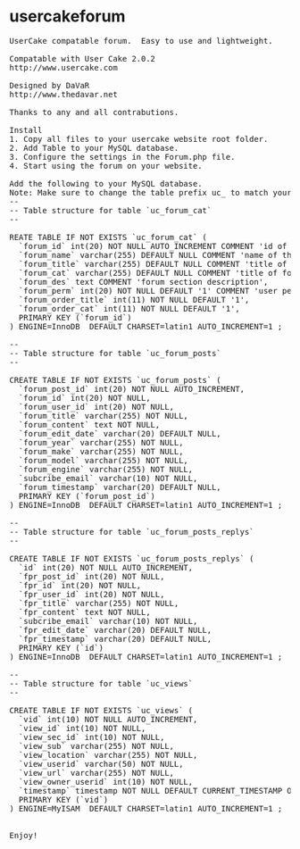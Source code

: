 # usercakeforum
<pre>
UserCake compatable forum.  Easy to use and lightweight.  

Compatable with User Cake 2.0.2
http://www.usercake.com

Designed by DaVaR
http://www.thedavar.net

Thanks to any and all contrabutions.

Install
1. Copy all files to your usercake website root folder.
2. Add Table to your MySQL database.
3. Configure the settings in the Forum.php file.
4. Start using the forum on your website.

Add the following to your MySQL database.
Note: Make sure to change the table prefix uc_ to match your database settings.
--
-- Table structure for table `uc_forum_cat`
--

REATE TABLE IF NOT EXISTS `uc_forum_cat` (
  `forum_id` int(20) NOT NULL AUTO_INCREMENT COMMENT 'id of form thingy',
  `forum_name` varchar(255) DEFAULT NULL COMMENT 'name of the full forum',
  `forum_title` varchar(255) DEFAULT NULL COMMENT 'title of the forum sections',
  `forum_cat` varchar(255) DEFAULT NULL COMMENT 'title of forum category',
  `forum_des` text COMMENT 'forum section description',
  `forum_perm` int(20) NOT NULL DEFAULT '1' COMMENT 'user permissions',
  `forum_order_title` int(11) NOT NULL DEFAULT '1',
  `forum_order_cat` int(11) NOT NULL DEFAULT '1',
  PRIMARY KEY (`forum_id`)
) ENGINE=InnoDB  DEFAULT CHARSET=latin1 AUTO_INCREMENT=1 ;

--
-- Table structure for table `uc_forum_posts`
--

CREATE TABLE IF NOT EXISTS `uc_forum_posts` (
  `forum_post_id` int(20) NOT NULL AUTO_INCREMENT,
  `forum_id` int(20) NOT NULL,
  `forum_user_id` int(20) NOT NULL,
  `forum_title` varchar(255) NOT NULL,
  `forum_content` text NOT NULL,
  `forum_edit_date` varchar(20) DEFAULT NULL,
  `forum_year` varchar(255) NOT NULL,
  `forum_make` varchar(255) NOT NULL,
  `forum_model` varchar(255) NOT NULL,
  `forum_engine` varchar(255) NOT NULL,
  `subcribe_email` varchar(10) NOT NULL,
  `forum_timestamp` varchar(20) DEFAULT NULL,
  PRIMARY KEY (`forum_post_id`)
) ENGINE=InnoDB  DEFAULT CHARSET=latin1 AUTO_INCREMENT=1 ;

--
-- Table structure for table `uc_forum_posts_replys`
--

CREATE TABLE IF NOT EXISTS `uc_forum_posts_replys` (
  `id` int(20) NOT NULL AUTO_INCREMENT,
  `fpr_post_id` int(20) NOT NULL,
  `fpr_id` int(20) NOT NULL,
  `fpr_user_id` int(20) NOT NULL,
  `fpr_title` varchar(255) NOT NULL,
  `fpr_content` text NOT NULL,
  `subcribe_email` varchar(10) NOT NULL,
  `fpr_edit_date` varchar(20) DEFAULT NULL,
  `fpr_timestamp` varchar(20) DEFAULT NULL,
  PRIMARY KEY (`id`)
) ENGINE=InnoDB  DEFAULT CHARSET=latin1 AUTO_INCREMENT=1 ;

--
-- Table structure for table `uc_views`
--

CREATE TABLE IF NOT EXISTS `uc_views` (
  `vid` int(10) NOT NULL AUTO_INCREMENT,
  `view_id` int(10) NOT NULL,
  `view_sec_id` int(10) NOT NULL,
  `view_sub` varchar(255) NOT NULL,
  `view_location` varchar(255) NOT NULL,
  `view_userid` varchar(50) NOT NULL,
  `view_url` varchar(255) NOT NULL,
  `view_owner_userid` int(10) NOT NULL,
  `timestamp` timestamp NOT NULL DEFAULT CURRENT_TIMESTAMP ON UPDATE CURRENT_TIMESTAMP,
  PRIMARY KEY (`vid`)
) ENGINE=MyISAM  DEFAULT CHARSET=latin1 AUTO_INCREMENT=1 ;


Enjoy!
</pre>
